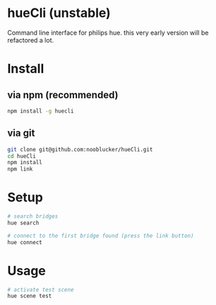 hueCli (unstable)
======

Command line interface for philips hue. this very early version will be refactored a lot.

# Install

## via npm (recommended)

```bash
npm install -g huecli
```

## via git

```bash
git clone git@github.com:nooblucker/hueCli.git
cd hueCli
npm install
npm link
```

# Setup
```bash
# search bridges
hue search

# connect to the first bridge found (press the link button)
hue connect
```

# Usage

```bash
# activate test scene
hue scene test
```
